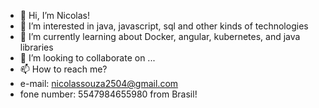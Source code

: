 - 👋 Hi, I’m Nicolas!
- 👀 I’m interested in java, javascript, sql and other kinds of 
technologies
- 🌱 I’m currently learning about Docker, angular, kubernetes, and java libraries
- 💞️ I’m looking to collaborate on ...
- 📫 How to reach me? 
- e-mail: nicolassouza2504@gmail.com 
- fone number: 5547984655980 from Brasil!

<!---
nicolasSouza2504/nicolasSouza2504 is a ✨ special ✨ repository because its `README.md` (this file) appears on your GitHub profile.
You can click the Preview link to take a look at your changes.
--->
